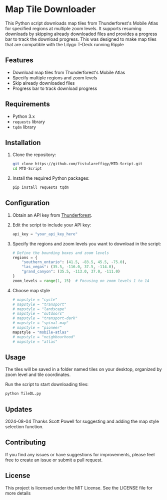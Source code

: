 # Map Tile Downloader

This Python script downloads map tiles from Thunderforest's Mobile Atlas for specified regions at multiple zoom levels. It supports resuming downloads by skipping already downloaded files and provides a progress bar to track the download progress. This was designed to make map tiles that are compatible with the Lilygo T-Deck running Ripple 

## Features

- Download map tiles from Thunderforest's Mobile Atlas
- Specify multiple regions and zoom levels
- Skip already downloaded files
- Progress bar to track download progress

## Requirements

- Python 3.x
- `requests` library
- `tqdm` library

## Installation

1. Clone the repository:

    ```bash
    git clone https://github.com/fistulareffigy/MTD-Script.git
    cd MTD-Script
    ```

2. Install the required Python packages:

    ```bash
    pip install requests tqdm
    ```

## Configuration

1. Obtain an API key from [Thunderforest](https://www.thunderforest.com/docs/apikeys/).

2. Edit the script to include your API key:

    ```python
    api_key = "your_api_key_here"
    ```

3. Specify the regions and zoom levels you want to download in the script:

    ```python
    # Define the bounding boxes and zoom levels
    regions = {
        "southern_ontario": (41.5, -83.5, 45.5, -75.0),
        "las_vegas": (35.5, -116.0, 37.5, -114.0),
        "grand_canyon": (35.5, -113.0, 37.0, -111.0)
    }
    zoom_levels = range(1, 15)  # Focusing on zoom levels 1 to 14
    ```

4. Choose map style

    ```python
    # mapstyle = "cycle"
    # mapstyle = "transport"
    # mapstyle = "landscape"
    # mapstyle = "outdoors"
    # mapstyle = "transport-dark"
    # mapstyle = "spinal-map"
    # mapstyle = "pioneer"
    mapstyle = "mobile-atlas"
    # mapstyle = "neighbourhood"
    # mapstyle = "atlas"
    ```
    

   
   
## Usage

The tiles will be saved in a folder named tiles on your desktop, organized by zoom level and tile coordinates.

Run the script to start downloading tiles:

```bash
python TileDL.py
```
## Updates
2024-08-04 Thanks Scott Powell for suggesting and adding the map style selection function.

## Contributing
If you find any issues or have suggestions for improvements, please feel free to create an issue or submit a pull request.

## License
This project is licensed under the MIT License. See the LICENSE file for more details
